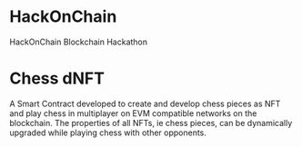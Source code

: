 # HackOnChain
HackOnChain Blockchain Hackathon

# Chess dNFT
A Smart Contract developed to create and develop chess pieces as NFT and play chess in multiplayer on EVM compatible networks on the blockchain. The properties of all NFTs, ie chess pieces, can be dynamically upgraded while playing chess with other opponents.
